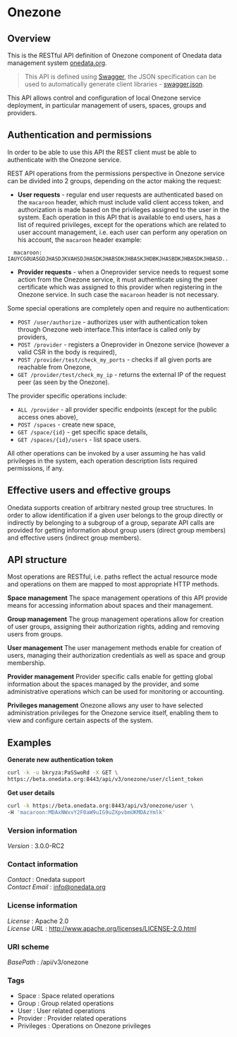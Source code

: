# Onezone


<a name="overview"></a>
## Overview
This is the RESTful API definition of Onezone component of Onedata data management system [onedata.org](http://www.onedata.org).

> This API is defined using [Swagger](http://swagger.io/), the JSON specification can be used to automatically generate
> client libraries - [swagger.json](../../../swagger/onezone/swagger.json).

This API allows control and configuration of local Onezone service deployment, in particular management
of users, spaces, groups and providers.

## Authentication and permissions
In order to be able to use this API the REST client must be able to authenticate with the Onezone service.

REST API operations from the permissions perspective in Onezone service can be divided into 2 groups,
depending on the actor making the request:
 * **User requests** - regular end user requests are authenticated based on the `macaroon` header, which
 must include valid client access token, and authorization is made based on the privileges assigned
 to the user in the system. Each operation in this API that is available to end users, has a list of
 required privileges, except for the operations which are related to user account management, i.e.
 each user can perform any operation on his account, the `macaroon` header example:
 ```
   macaroon: IAUYCGOUASGDJHASDJKVAHSDJHASDKJHABSDKJHBASKJHDBKJHASBDKJHBASDKJHBASD...
 ```
 * **Provider requests** - when a Oneprovider service needs to request some action from the Onezone service,
 it must authenticate using the peer certificate which was assigned to this provider when registering
 in the Onezone service. In such case the `macaroon` header is not necessary.

Some special operations are completely open and require no authentication:
 * `POST /user/authorize` - authorizes user with authentication token through
 Onezone web interface.This interface is called only by providers, 
 * `POST /provider` - registers a Oneprovider in Onezone service 
 (however a valid CSR in the body is required),
 * `POST /provider/test/check_my_ports` - checks if all given ports 
 are reachable from Onezone,
 * `GET /provider/test/check_my_ip` - returns the external IP of the request peer (as seen by the Onezone).

The provider specific operations include:
 * `ALL /provider` - all provider specific endpoints (except for the public access ones above),
 * `POST /spaces` - create new space,
 * `GET /space/{id}` - get specific space details,
 * `GET /spaces/{id}/users` - list space users.
 
All other operations can be invoked by a user assuming he has valid privileges in the system,
each operation description lists required permissions, if any.

## Effective users and effective groups
Onedata supports creation of arbitrary nested group tree structures. In order to allow identification
if a given user belongs to the group directly or indirectly by belonging to a subgroup of a group,
separate API calls are provided for getting information about group users (direct group members) and 
effective users (indirect group members).

## API structure
Most operations are RESTful, i.e. paths reflect the actual resource mode and operations on them are mapped to
most appropriate HTTP methods.

**Space management**
The space management operations of this API provide means for accessing information about spaces 
and their management.

**Group management**
The group management operations allow for creation of user groups, assigning their authorization rights,
adding and removing users from groups.

**User management**
The user management methods enable for creation of users, managing their authorization
credentials as well as space and group membership.

**Provider management**
Provider specific calls enable for getting global information about the spaces managed by the provider,
and some administrative operations which can be used for monitoring or accounting.

**Privileges management**
Onezone allows any user to have selected administration privileges for the Onezone service itself,
enabling them to view and configure certain aspects of the system.

## Examples

**Generate new authentication token**
```bash
curl -k -u bkryza:PaSSwoRd -X GET \
https://beta.onedata.org:8443/api/v3/onezone/user/client_token
```

**Get user details**
```bash
curl -k https://beta.onedata.org:8443/api/v3/onezone/user \
-H 'macaroon:MDAxNWxvY2F0aW9uIG9uZXpvbmUKMDAzYmlk'
```


### Version information
*Version* : 3.0.0-RC2


### Contact information
*Contact* : Onedata support  
*Contact Email* : info@onedata.org


### License information
*License* : Apache 2.0  
*License URL* : http://www.apache.org/licenses/LICENSE-2.0.html


### URI scheme
*BasePath* : /api/v3/onezone


### Tags

* Space : Space related operations
* Group : Group related operations
* User : User related operations
* Provider : Provider related operations
* Privileges : Operations on Onezone privileges



